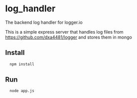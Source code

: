# log_handler
The backend log handler for logger.io

This is a simple express server that handles log files from https://github.com/dxa4481/logger and stores them in mongo

## Install

```bash
  npm install
```

## Run

```bash
  node app.js
```
